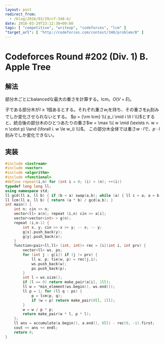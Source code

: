 ```yaml
---
layout: post
redirect_from:
  - /blog/2016/03/29/cf-348-b/
date: 2016-03-29T23:12:30+09:00
tags: [ "competitive", "writeup", "codeforces", "lcm" ]
"target_url": [ "http://codeforces.com/contest/348/problem/B" ]
---
```


# Codeforces Round #202 (Div. 1) B. Apple Tree

## 解法

部分木ごとにbalancedな最大の重さを計算する。lcm。$O(V + E)$。

子である部分木が$l \ge 1$個あるとする。それぞれ重さ$w_i$を持ち、その重さを$p_i$刻みでしか変化させられないとする。
$p = {\rm lcm} \\{ p_i \mid i \lt l \\}$とすると、統合後の部分木のひとつあたりの重さ$w = \max \\{ w \mid (\exists n. w = n \cdot p) \land (\forall i. w \le w_i) \\}$。
この部分木全体では重さ$w \cdot l$で、$p \cdot l$刻みでしか変化できない。

## 実装

``` c++
#include <iostream>
#include <vector>
#include <algorithm>
#include <functional>
#define repeat(i,n) for (int i = 0; (i) < (n); ++(i))
typedef long long ll;
using namespace std;
ll gcd(ll a, ll b) { if (b < a) swap(a,b); while (a) { ll c = a; a = b % c; b = c; } return b; }
ll lcm(ll a, ll b) { return (a * b) / gcd(a,b); }
int main() {
    int n; cin >> n;
    vector<ll> a(n); repeat (i,n) cin >> a[i];
    vector<vector<int> > g(n);
    repeat (i,n-1) {
        int x, y; cin >> x >> y; -- x; -- y;
        g[x].push_back(y);
        g[y].push_back(x);
    }
    function<pair<ll,ll> (int, int)> rec = [&](int i, int prv) {
        vector<ll> ws, ps;
        for (int j : g[i]) if (j != prv) {
            ll w, p; tie(w, p) = rec(j,i);
            ws.push_back(w);
            ps.push_back(p);
        }
        int l = ws.size();
        if (l == 0) return make_pair(a[i], 1ll);
        ll w = *min_element(ws.begin(), ws.end());
        ll p = 1; for (ll q : ps) {
            p = lcm(p, q);
            if (w < p) return make_pair(0ll, 1ll);
        }
        w = w / p * p;
        return make_pair(w * l, p * l);
    };
    ll ans = accumulate(a.begin(), a.end(), 0ll) - rec(0, -1).first;
    cout << ans << endl;
    return 0;
}
```
